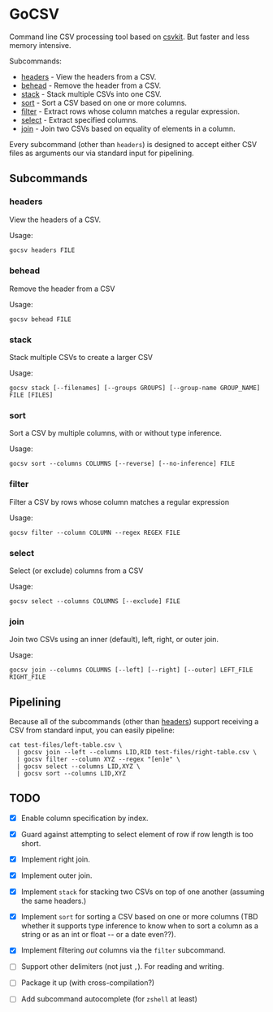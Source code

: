 # GoCSV

Command line CSV processing tool based on [csvkit](https://csvkit.readthedocs.io). But faster and less memory intensive.

Subcommands:
- [headers](#headers) - View the headers from a CSV.
- [behead](#behead) - Remove the header from a CSV.
- [stack](#stack) - Stack multiple CSVs into one CSV.
- [sort](#sort) - Sort a CSV based on one or more columns.
- [filter](#filter) - Extract rows whose column matches a regular expression.
- [select](#select) - Extract specified columns.
- [join](#join) - Join two CSVs based on equality of elements in a column.


Every subcommand (other than `headers`) is designed to accept either CSV files as arguments our via standard input for pipelining.

## Subcommands

### headers

View the headers of a CSV.

Usage:

```bash
gocsv headers FILE
```

### behead

Remove the header from a CSV

Usage:

```shell
gocsv behead FILE
```

### stack

Stack multiple CSVs to create a larger CSV

Usage:

```shell
gocsv stack [--filenames] [--groups GROUPS] [--group-name GROUP_NAME] FILE [FILES]
```

### sort

Sort a CSV by multiple columns, with or without type inference.

Usage:

```shell
gocsv sort --columns COLUMNS [--reverse] [--no-inference] FILE
```

### filter

Filter a CSV by rows whose column matches a regular expression

Usage:

```shell
gocsv filter --column COLUMN --regex REGEX FILE
```

### select

Select (or exclude) columns from a CSV

Usage:

```shell
gocsv select --columns COLUMNS [--exclude] FILE
```

### join

Join two CSVs using an inner (default), left, right, or outer join.

Usage:

```shell
gocsv join --columns COLUMNS [--left] [--right] [--outer] LEFT_FILE RIGHT_FILE
```

## Pipelining

Because all of the subcommands (other than [headers](#headers)) support receiving a CSV from standard input, you can easily pipeline:

```shell
cat test-files/left-table.csv \
  | gocsv join --left --columns LID,RID test-files/right-table.csv \
  | gocsv filter --column XYZ --regex "[en]e" \
  | gocsv select --columns LID,XYZ \
  | gocsv sort --columns LID,XYZ
```

TODO
----

- [x] Enable column specification by index.


- [x] Guard against attempting to select element of row if row length is too short.


- [x] Implement right join.
- [x] Implement outer join.
- [x] Implement `stack` for stacking two CSVs on top of one another (assuming the same headers.)


- [x] Implement `sort` for sorting a CSV based on one or more columns (TBD whether it supports type inference to know when to sort a column as a string or as an int or float -- or a date even??).
- [x] Implement filtering _out_ columns via the `filter` subcommand.
- [ ] Support other delimiters (not just `,`). For reading and writing.


- [ ] Package it up (with cross-compilation?)
- [ ] Add subcommand autocomplete (for `zshell` at least)